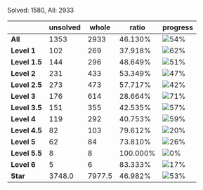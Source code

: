 Solved: 1580, All: 2933

| |unsolved|whole|ratio|progress|
|----|----|----|----|----|
|**All**| 1353 | 2933 | 46.130%| ![54%](https://progress-bar.xyz/54?title=All) |
|**Level 1**| 102 | 269 | 37.918%| ![62%](https://progress-bar.xyz/62?title=All) |
|**Level 1.5**| 144 | 296 | 48.649%| ![51%](https://progress-bar.xyz/51?title=All) |
|**Level 2**| 231 | 433 | 53.349%| ![47%](https://progress-bar.xyz/47?title=All) |
|**Level 2.5**| 273 | 473 | 57.717%| ![42%](https://progress-bar.xyz/42?title=All) |
|**Level 3**| 176 | 614 | 28.664%| ![71%](https://progress-bar.xyz/71?title=All) |
|**Level 3.5**| 151 | 355 | 42.535%| ![57%](https://progress-bar.xyz/57?title=All) |
|**Level 4**| 119 | 292 | 40.753%| ![59%](https://progress-bar.xyz/59?title=All) |
|**Level 4.5**| 82 | 103 | 79.612%| ![20%](https://progress-bar.xyz/20?title=All) |
|**Level 5**| 62 | 84 | 73.810%| ![26%](https://progress-bar.xyz/26?title=All) |
|**Level 5.5**| 8 | 8 | 100.000%| ![0%](https://progress-bar.xyz/0?title=All) |
|**Level 6**| 5 | 6 | 83.333%| ![17%](https://progress-bar.xyz/17?title=All) |
|**Star**|3748.0 | 7977.5 |46.982%| ![53%](https://progress-bar.xyz/53?title=All) |
